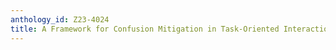 ```yaml
---
anthology_id: Z23-4024
title: A Framework for Confusion Mitigation in Task-Oriented Interactions
---
```

